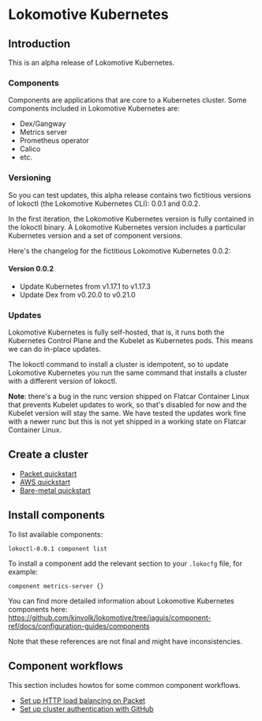 # Lokomotive Kubernetes

## Introduction

This is an alpha release of Lokomotive Kubernetes.

### Components

Components are applications that are core to a Kubernetes cluster.
Some components included in Lokomotive Kubernetes are:

* Dex/Gangway
* Metrics server
* Prometheus operator
* Calico
* etc.

### Versioning

So you can test updates, this alpha release contains two fictitious versions of lokoctl (the Lokomotive Kubernetes CLI): 0.0.1 and 0.0.2.

In the first iteration, the Lokomotive Kubernetes version is fully contained in the lokoctl binary.
A Lokomotive Kubernetes version includes a particular Kubernetes version and a set of component versions.

Here's the changelog for the fictitious Lokomotive Kubernetes 0.0.2:

#### Version 0.0.2

- Update Kubernetes from v1.17.1 to v1.17.3
- Update Dex from v0.20.0 to v0.21.0

### Updates

Lokomotive Kubernetes is fully self-hosted, that is, it runs both the Kubernetes Control Plane and the Kubelet as Kubernetes pods.
This means we can do in-place updates.

The lokoctl command to install a cluster is idempotent, so to update Lokomotive Kubernetes you run the same command that installs a cluster with a different version of lokoctl.

**Note**: there's a bug in the runc version shipped on Flatcar Container Linux that prevents Kubelet updates to work, so that's disabled for now and the Kubelet version will stay the same.
We have tested the updates work fine with a newer runc but this is not yet shipped in a working state on Flatcar Container Linux.

## Create a cluster

* [Packet quickstart](packet.md)
* [AWS quickstart](aws.md)
* [Bare-metal quickstart](bare-metal.md)

## Install components

To list available components:

```console
lokoctl-0.0.1 component list
```

To install a component add the relevant section to your `.lokocfg` file, for example:

```hcl
component metrics-server {}
```

You can find more detailed information about Lokomotive Kubernetes components here: https://github.com/kinvolk/lokomotive/tree/iaguis/component-ref/docs/configuration-guides/components

Note that these references are not final and might have inconsistencies.

## Component workflows

This section includes howtos for some common component workflows.

* [Set up HTTP load balancing on Packet](load-balancing.md)
* [Set up cluster authentication with GitHub](github-auth.md)
